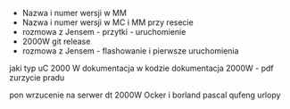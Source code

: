 - Nazwa i numer wersji w MM
- Nazwa i numer wersji w MC i MM przy resecie
- rozmowa z Jensem - przytki - uruchomienie
- 2000W git release
- rozmowa z Jensem - flashowanie i pierwsze uruchomienia


jaki typ uC
2000 W dokumentacja w kodzie
dokumentacja 2000W - pdf
zurzycie pradu


pon
wrzucenie na serwer dt 2000W
Ocker i borland pascal
qufeng
urlopy
